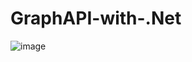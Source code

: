 # GraphAPI-with-.Net

![image](https://user-images.githubusercontent.com/4239376/229582245-a736c974-da88-4bd7-a4ac-b6fc4886bd86.png)

